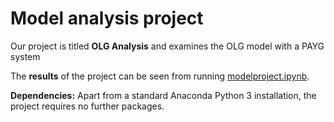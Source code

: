 # Model analysis project

Our project is titled **OLG Analysis** and examines the OLG model with a PAYG system

The **results** of the project can be seen from running [modelproject.ipynb](modelproject.ipynb).

**Dependencies:** Apart from a standard Anaconda Python 3 installation, the project requires no further packages.